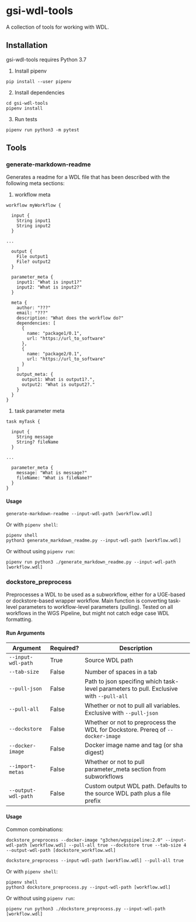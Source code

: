 # gsi-wdl-tools

A collection of tools for working with WDL.

## Installation

gsi-wdl-tools requires Python 3.7

1. Install pipenv
```
pip install --user pipenv
```

2. Install dependencies
```
cd gsi-wdl-tools
pipenv install
```

3. Run tests
```
pipenv run python3 -m pytest
```

## Tools

### generate-markdown-readme

Generates a readme for a WDL file that has been described with the following meta sections:
1. workflow meta
```
workflow myWorkflow {

  input {
    String input1
    String input2
  }

...

  output {
    File output1
    File? output2
  }

  parameter_meta {
    input1: "What is input1?"
    input2: "What is input2?"
  }

  meta {
    author: "???"
    email: "???"
    description: "What does the workflow do?"
    dependencies: [
      {
        name: "package1/0.1",
        url: "https://url_to_software"
      },
      {
        name: "package2/0.1",
        url: "https://url_to_software"
      }
    ]
    output_meta: {
      output1: What is output1?.",
      output2: "What is output2?."
    }
  }
}
```

1. task parameter meta
```
task myTask {

  input {
    String message
    String? fileName
  }

...

  parameter_meta {
    message: "What is message?"
    fileName: "What is fileName?"
  }
}
```

#### Usage

```
generate-markdown-readme --input-wdl-path [workflow.wdl]
```

Or with `pipenv shell`:
```
pipenv shell
python3 generate_markdown_readme.py --input-wdl-path [workflow.wdl]
```

Or without using `pipenv run`:
```
pipenv run python3 ./generate_markdown_readme.py --input-wdl-path [workflow.wdl]
```


### dockstore_preprocess
Preprocesses a WDL to be used as a subworkflow, either for a UGE-based or dockstore-based wrapper workflow. Main function is converting task-level parameters to workflow-level parameters (pulling).
Tested on all workflows in the WGS Pipeline, but might not catch edge case WDL formatting.

#### Run Arguments
Argument|Required?|Description
---|---|---
`--input-wdl-path`|True|Source WDL path
`--tab-size`|False|Number of spaces in a tab
`--pull-json`|False|Path to json specifing which task-level parameters to pull. Exclusive with `--pull-all`
`--pull-all`|False|Whether or not to pull all variables. Exclusive with `--pull-json`
`--dockstore`|False|Whether or not to preprocess the WDL for Dockstore. Prereq of `--docker-image`
`--docker-image`|False|Docker image name and tag (or sha digest)
`--import-metas`|False|Whether or not to pull parameter_meta section from subworkflows
`--output-wdl-path`|False|Custom output WDL path. Defaults to the source WDL path plus a file prefix

#### Usage
Common combinations:
```
dockstore_preprocess --docker-image "g3chen/wgspipeline:2.0" --input-wdl-path [workflow.wdl] --pull-all true --dockstore true --tab-size 4 --output-wdl-path [dockstore_workflow.wdl]
```
```
dockstore_preprocess --input-wdl-path [workflow.wdl] --pull-all true
```

Or with `pipenv shell`:
```
pipenv shell
python3 dockstore_preprocess.py --input-wdl-path [workflow.wdl]
```

Or without using `pipenv run`:
```
pipenv run python3 ./dockstore_preprocess.py --input-wdl-path [workflow.wdl]
```

